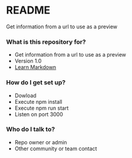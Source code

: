 # README #

Get information from a url to use as a preview

### What is this repository for? ###

* Get information from a url to use as a preview
* Version 1.0
* [Learn Markdown](https://bitbucket.org/tutorials/markdowndemo)

### How do I get set up? ###

* Dowload
* Execute npm install
* Execute npm run start
* Listen on port 3000

### Who do I talk to? ###

* Repo owner or admin
* Other community or team contact